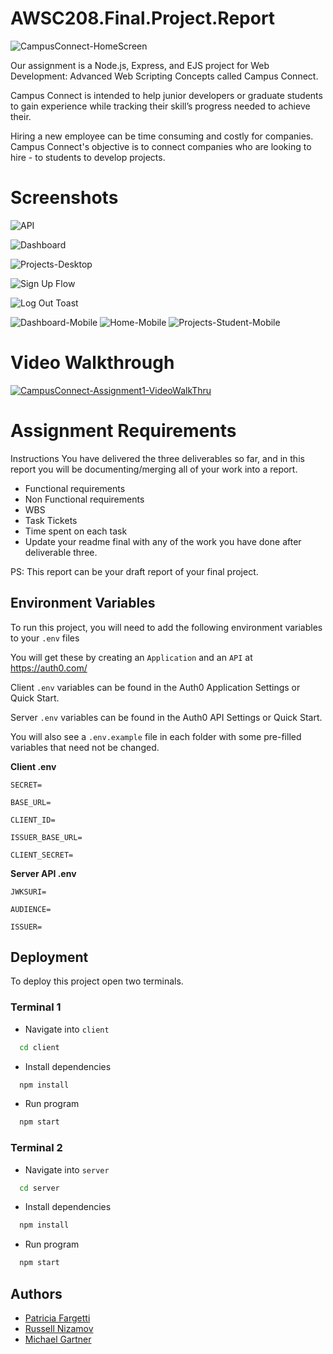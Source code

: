 # AWSC208.Final.Project.Report
![CampusConnect-HomeScreen](https://user-images.githubusercontent.com/3792666/200188379-d22337db-50d9-4a45-bd2e-32549387b853.png)

Our assignment is a Node.js, Express, and EJS project for Web Development: Advanced Web Scripting Concepts called Campus Connect.

Campus Connect is intended to help junior developers or graduate students to gain experience while tracking their skill’s progress needed to achieve their.

Hiring a new employee can be time consuming and costly for companies. Campus Connect's objective is to connect companies who are looking to hire - to students to develop projects.

# Screenshots

![API](https://user-images.githubusercontent.com/3792666/202606687-438ed8c3-2d22-4839-b561-57214f6225ad.png)

![Dashboard](https://user-images.githubusercontent.com/3792666/200189545-6a04b151-1382-4848-8cc8-8104ca7f3f2b.png)

![Projects-Desktop](https://user-images.githubusercontent.com/3792666/203893985-6741e3ac-f10f-4b0d-b300-82bc3ef15a3f.png)

![Sign Up Flow](https://user-images.githubusercontent.com/3792666/203894056-d0e8bc31-5410-4f06-b786-db3fb1db1f75.png)

![Log Out Toast](https://user-images.githubusercontent.com/3792666/203894089-d9f81621-bba6-4ef5-994e-e9a8197747db.png)

![Dashboard-Mobile](https://user-images.githubusercontent.com/3792666/200189546-d0c9fc74-68aa-4e66-9b3b-9b4bb28255f9.png)
![Home-Mobile](https://user-images.githubusercontent.com/3792666/200189547-ff637324-3909-4fa6-84dc-b9902262806a.png)
![Projects-Student-Mobile](https://user-images.githubusercontent.com/3792666/203894167-d6ee1d38-ae4a-4587-9252-7b825d8cacb6.png)



# Video Walkthrough
[![CampusConnect-Assignment1-VideoWalkThru](https://user-images.githubusercontent.com/3792666/200188384-05a6ac98-a41e-44bb-88a8-cec249ccfbed.png)](https://youtu.be/aV5Ezmz7f5A)

# Assignment Requirements
Instructions
You have delivered the three deliverables so far, and in this report you will be documenting/merging all of your work into a report. 

- Functional requirements
- Non Functional requirements
- WBS
- Task Tickets
- Time spent on each task
- Update your readme final with any of the work you have done after deliverable three. 

PS: This report can be your draft report of your final project. 

## Environment Variables

To run this project, you will need to add the following environment variables to your `.env` files

You will get these by creating an `Application` and an `API` at https://auth0.com/

Client `.env` variables can be found in the Auth0 Application Settings or Quick Start.

Server `.env` variables can be found in the Auth0 API Settings or Quick Start.

You will also see a `.env.example` file in each folder with some pre-filled variables that need not be changed.

**Client .env**

`SECRET=`

`BASE_URL=`

`CLIENT_ID=`

`ISSUER_BASE_URL=`

`CLIENT_SECRET=`

**Server API .env**

`JWKSURI=`

`AUDIENCE=`

`ISSUER=`


## Deployment

To deploy this project open two terminals.

### Terminal 1

- Navigate into `client`
```bash
  cd client
```
- Install dependencies
```bash
  npm install
```
- Run program
```bash
  npm start
```

### Terminal 2
- Navigate into `server`
```bash
  cd server
```
- Install dependencies
```bash
  npm install
```
- Run program
```bash
  npm start
```


## Authors

- [Patricia Fargetti](https://github.com/Patricia-Fargetti)
- [Russell Nizamov](https://github.com/neezzzy)
- [Michael Gartner](https://github.com/mdroidian)


